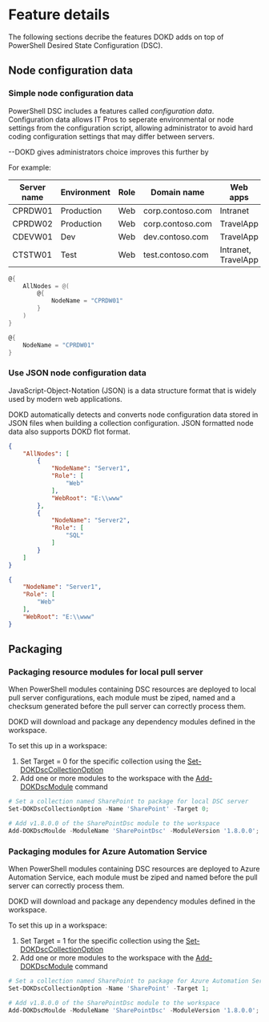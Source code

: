 # Feature details

The following sections decribe the features DOKD adds on top of PowerShell Desired State Configuration (DSC).

## Node configuration data

### Simple node configuration data

PowerShell DSC includes a features called _configuration data_. Configuration data allows IT Pros to seperate environmental or node settings from the configuration script, allowing administrator to avoid hard coding configuration settings that may differ between servers.

--DOKD gives administrators choice improves this further by 

For example:

| Server name | Environment | Role | Domain name | Web apps |
| ----------- | ----------- | ---- | ----------- | -------- |
| CPRDW01     | Production  | Web  | corp.contoso.com      | Intranet |
| CPRDW02     | Production  | Web  | corp.contoso.com      | TravelApp |
| CDEVW01     | Dev         | Web  | dev.contoso.com  | TravelApp |
| CTSTW01     | Test        | Web  | test.contoso.com | Intranet, TravelApp |

```powershell
@{
    AllNodes = @(
        @{
            NodeName = "CPRDW01"
        }
    )
}
```

```powershell
@{
    NodeName = "CPRDW01"
}
```

### Use JSON node configuration data

JavaScript-Object-Notation (JSON) is a data structure format that is widely used by modern web applications.

DOKD automatically detects and converts node configuration data stored in JSON files when building a collection configuration. JSON formatted node data also supports DOKD flot format.

```json
{
    "AllNodes": [
        {
            "NodeName": "Server1",
            "Role": [
                "Web"
            ],
            "WebRoot": "E:\\www"
        },
        {
            "NodeName": "Server2",
            "Role": [
                "SQL"
            ]
        }
    ]
}
```

```json
{
    "NodeName": "Server1",
    "Role": [
        "Web"
    ],
    "WebRoot": "E:\\www"
}
```

## Packaging

### Packaging resource modules for local pull server

When PowerShell modules containing DSC resources are deployed to local pull server configurations, each module must be ziped, named and a checksum generated before the pull server can correctly process them.

DOKD will download and package any dependency modules defined in the workspace.

To set this up in a workspace:

1. Set Target = 0 for the specific collection using the [Set-DOKDscCollectionOption][Set-DOKDscCollectionOption]
2. Add one or more modules to the workspace with the [Add-DOKDscModule][dokd-add] command


```powershell
# Set a collection named SharePoint to package for local DSC server
Set-DOKDscCollectionOption -Name 'SharePoint' -Target 0;

# Add v1.8.0.0 of the SharePointDsc module to the workspace
Add-DOKDscMoulde -ModuleName 'SharePointDsc' -ModuleVersion '1.8.0.0';
```

### Packaging modules for Azure Automation Service

When PowerShell modules containing DSC resources are deployed to Azure Automation Service, each module must be ziped and named before the pull server can correctly process them.

DOKD will download and package any dependency modules defined in the workspace.

To set this up in a workspace:

1. Set Target = 1 for the specific collection using the [Set-DOKDscCollectionOption][Set-DOKDscCollectionOption]
2. Add one or more modules to the workspace with the [Add-DOKDscModule][dokd-add] command

```powershell
# Set a collection named SharePoint to package for Azure Automation Service
Set-DOKDscCollectionOption -Name 'SharePoint' -Target 1;

# Add v1.8.0.0 of the SharePointDsc module to the workspace
Add-DOKDscMoulde -ModuleName 'SharePointDsc' -ModuleVersion '1.8.0.0';
```

[dokd-add]: commands/en-US/Add-DOKDscModule.md
[Set-DOKDscCollectionOption]: commands/en-US/Set-DOKDscCollectionOption.md